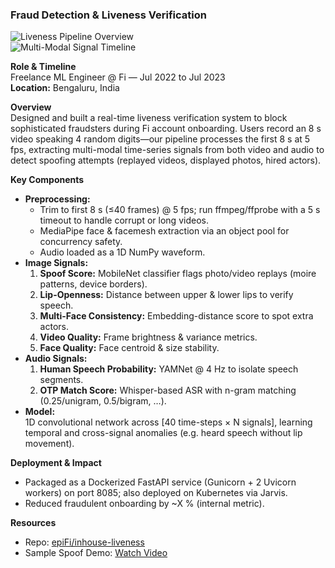 ### Fraud Detection & Liveness Verification

![Liveness Pipeline Overview](<INSERT_IMAGE_URL_1>)  
![Multi-Modal Signal Timeline](<INSERT_IMAGE_URL_2>)

**Role & Timeline**  
Freelance ML Engineer @ Fi — Jul 2022 to Jul 2023  
**Location:** Bengaluru, India

**Overview**  
Designed and built a real-time liveness verification system to block sophisticated fraudsters during Fi account onboarding. Users record an 8 s video speaking 4 random digits—our pipeline processes the first 8 s at 5 fps, extracting multi-modal time-series signals from both video and audio to detect spoofing attempts (replayed videos, displayed photos, hired actors).

**Key Components**  
- **Preprocessing:**  
  - Trim to first 8 s (≤40 frames) @ 5 fps; run ffmpeg/ffprobe with a 5 s timeout to handle corrupt or long videos.  
  - MediaPipe face & facemesh extraction via an object pool for concurrency safety.  
  - Audio loaded as a 1D NumPy waveform.  
- **Image Signals:**  
  1. **Spoof Score:** MobileNet classifier flags photo/video replays (moire patterns, device borders).  
  2. **Lip-Openness:** Distance between upper & lower lips to verify speech.  
  3. **Multi-Face Consistency:** Embedding-distance score to spot extra actors.  
  4. **Video Quality:** Frame brightness & variance metrics.  
  5. **Face Quality:** Face centroid & size stability.  
- **Audio Signals:**  
  1. **Human Speech Probability:** YAMNet @ 4 Hz to isolate speech segments.  
  2. **OTP Match Score:** Whisper-based ASR with n-gram matching (0.25/unigram, 0.5/bigram, …).  
- **Model:**  
  1D convolutional network across [40 time-steps × N signals], learning temporal and cross-signal anomalies (e.g. heard speech without lip movement).

**Deployment & Impact**  
- Packaged as a Dockerized FastAPI service (Gunicorn + 2 Uvicorn workers) on port 8085; also deployed on Kubernetes via Jarvis.  
- Reduced fraudulent onboarding by ~‍X % (internal metric).  

**Resources**  
- Repo: [epiFi/inhouse-liveness](https://github.com/epiFi/inhouse-liveness)  
- Sample Spoof Demo: [Watch Video](<INSERT_VIDEO_URL>)  